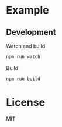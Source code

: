 # Example

## Development

Watch and build

```bash
npm run watch
```

Build

```bash
npm run build
```

# License

MIT
